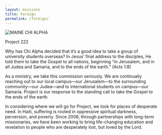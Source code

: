 ```yaml
---
layout: missions
title: Foreign
permalink: /foreign/
---
```


<img src="{{ site.url }}/images/foreignmission.jpg" class="img-fluid" alt="MAINE CHI ALPHA">

Project 222

Why has Chi Alpha decided that it’s a good idea to take a group of university students overseas? In Jesus’ final address to the disciples, He told them to take the Gospel to all nations, beginning “in Jerusalem, and in all Judea and Samaria, and to the ends of the earth.” (Acts 1:8)

As a ministry, we take this commission seriously. We are continually reaching out to our local campus—our Jerusalem—to the surrounding community—our Judea—and to international students on campus—our Samaria. Project is our response to the standing call to take the Gospel to the ends of the earth.

In considering where we will go for Project, we look for places of desperate need. In Haiti, suffering is rooted in oppressive spiritual darkness, perversion, and poverty. Since 2006, through partnerships with long-term missionaries, we have been working to bring life-changing education and revelation to people who are desperately lost, but loved by the Lord.
